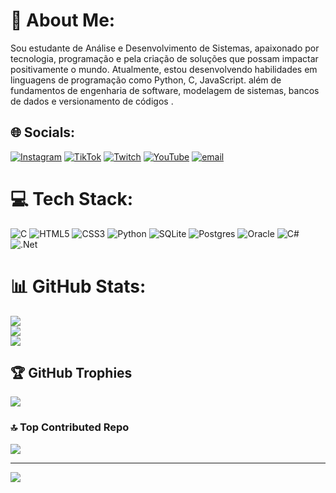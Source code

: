 # 💫 About Me:
Sou estudante de Análise e Desenvolvimento de Sistemas, apaixonado por tecnologia, programação e pela criação de soluções que possam impactar positivamente o mundo. Atualmente, estou desenvolvendo habilidades em linguagens de programação como Python, C, JavaScript. além de fundamentos de engenharia de software, modelagem de sistemas, bancos de dados e versionamento de códigos .


## 🌐 Socials:
[![Instagram](https://img.shields.io/badge/Instagram-%23E4405F.svg?logo=Instagram&logoColor=white)](https://instagram.com/https://www.instagram.com/joao.ale25/) [![TikTok](https://img.shields.io/badge/TikTok-%23000000.svg?logo=TikTok&logoColor=white)](https://tiktok.com/@https://tiktok.com/@joao.ale25) [![Twitch](https://img.shields.io/badge/Twitch-%239146FF.svg?logo=Twitch&logoColor=white)](https://twitch.tv/https://www.twitch.tv/jadc_) [![YouTube](https://img.shields.io/badge/YouTube-%23FF0000.svg?logo=YouTube&logoColor=white)](https://youtube.com/@https://www.youtube.com/@jadc4458) [![email](https://img.shields.io/badge/Email-D14836?logo=gmail&logoColor=white)](mailto:joaoale.25@gmail.com) 

# 💻 Tech Stack:
![C](https://img.shields.io/badge/c-%2300599C.svg?style=for-the-badge&logo=c&logoColor=white) ![HTML5](https://img.shields.io/badge/html5-%23E34F26.svg?style=for-the-badge&logo=html5&logoColor=white) ![CSS3](https://img.shields.io/badge/css3-%231572B6.svg?style=for-the-badge&logo=css3&logoColor=white) ![Python](https://img.shields.io/badge/python-3670A0?style=for-the-badge&logo=python&logoColor=ffdd54) ![SQLite](https://img.shields.io/badge/sqlite-%2307405e.svg?style=for-the-badge&logo=sqlite&logoColor=white) ![Postgres](https://img.shields.io/badge/postgres-%23316192.svg?style=for-the-badge&logo=postgresql&logoColor=white) ![Oracle](https://img.shields.io/badge/Oracle-F80000?style=for-the-badge&logo=oracle&logoColor=white) ![C#](https://img.shields.io/badge/c%23-%23239120.svg?style=for-the-badge&logo=csharp&logoColor=white) ![.Net](https://img.shields.io/badge/.NET-5C2D91?style=for-the-badge&logo=.net&logoColor=white)
# 📊 GitHub Stats:
![](https://github-readme-stats.vercel.app/api?username=Jadc-1&theme=radical&hide_border=false&include_all_commits=true&count_private=true)<br/>
![](https://nirzak-streak-stats.vercel.app/?user=Jadc-1&theme=radical&hide_border=false)<br/>
![](https://github-readme-stats.vercel.app/api/top-langs/?username=Jadc-1&theme=radical&hide_border=false&include_all_commits=true&count_private=true&layout=compact)

## 🏆 GitHub Trophies
![](https://github-profile-trophy.vercel.app/?username=Jadc-1&theme=radical&no-frame=false&no-bg=false&margin-w=4)

### 🔝 Top Contributed Repo
![](https://github-contributor-stats.vercel.app/api?username=Jadc-1&limit=5&theme=radical&combine_all_yearly_contributions=true)

---
[![](https://visitcount.itsvg.in/api?id=Jadc-1&icon=0&color=0)](https://visitcount.itsvg.in)

<!-- Proudly created with GPRM ( https://gprm.itsvg.in ) -->
